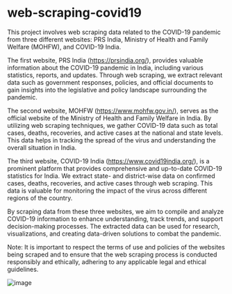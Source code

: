 # web-scraping-covid19

This project involves web scraping data related to the COVID-19 pandemic from three different websites: PRS India, Ministry of Health and Family Welfare (MOHFW), and COVID-19 India.

The first website, PRS India (https://prsindia.org/), provides valuable information about the COVID-19 pandemic in India, including various statistics, reports, and updates. Through web scraping, we extract relevant data such as government responses, policies, and official documents to gain insights into the legislative and policy landscape surrounding the pandemic.

The second website, MOHFW (https://www.mohfw.gov.in/), serves as the official website of the Ministry of Health and Family Welfare in India. By utilizing web scraping techniques, we gather COVID-19 data such as total cases, deaths, recoveries, and active cases at the national and state levels. This data helps in tracking the spread of the virus and understanding the overall situation in India.

The third website, COVID-19 India (https://www.covid19india.org/), is a prominent platform that provides comprehensive and up-to-date COVID-19 statistics for India. We extract state- and district-wise data on confirmed cases, deaths, recoveries, and active cases through web scraping. This data is valuable for monitoring the impact of the virus across different regions of the country.

By scraping data from these three websites, we aim to compile and analyze COVID-19 information to enhance understanding, track trends, and support decision-making processes. The extracted data can be used for research, visualizations, and creating data-driven solutions to combat the pandemic.

Note: It is important to respect the terms of use and policies of the websites being scraped and to ensure that the web scraping process is conducted responsibly and ethically, adhering to any applicable legal and ethical guidelines.

![image](https://github.com/arnabde05/web-scraping-covid19/assets/87455060/d6278104-3cfc-4cbd-8b5d-4aa603f1220a)

